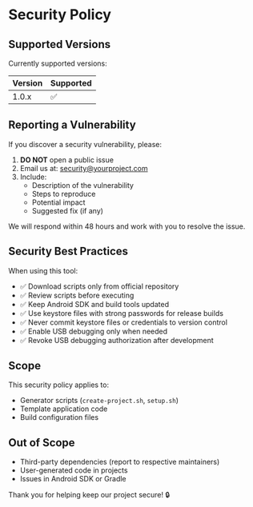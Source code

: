 # Security Policy

## Supported Versions

Currently supported versions:

| Version | Supported          |
| ------- | ------------------ |
| 1.0.x   | :white_check_mark: |

## Reporting a Vulnerability

If you discover a security vulnerability, please:

1. **DO NOT** open a public issue
2. Email us at: security@yourproject.com
3. Include:
   - Description of the vulnerability
   - Steps to reproduce
   - Potential impact
   - Suggested fix (if any)

We will respond within 48 hours and work with you to resolve the issue.

## Security Best Practices

When using this tool:

- ✅ Download scripts only from official repository
- ✅ Review scripts before executing
- ✅ Keep Android SDK and build tools updated
- ✅ Use keystore files with strong passwords for release builds
- ✅ Never commit keystore files or credentials to version control
- ✅ Enable USB debugging only when needed
- ✅ Revoke USB debugging authorization after development

## Scope

This security policy applies to:
- Generator scripts (`create-project.sh`, `setup.sh`)
- Template application code
- Build configuration files

## Out of Scope

- Third-party dependencies (report to respective maintainers)
- User-generated code in projects
- Issues in Android SDK or Gradle

Thank you for helping keep our project secure! 🔒
